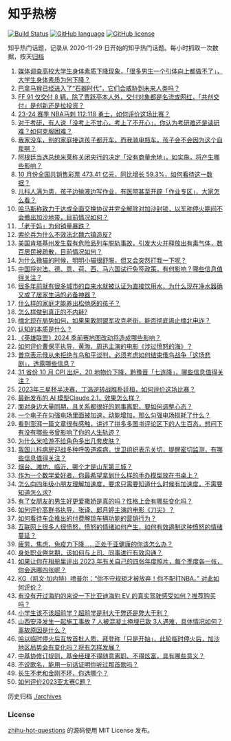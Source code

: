# 知乎热榜
[![Build Status](https://github.com/ToWeLong/zhihu-hot-questions/workflows/CI/badge.svg)](https://github.com/ToWeLong/zhihu-hot-questions/actions)
[![GitHub language](https://img.shields.io/badge/language-golang-orange.svg)](https://golang.org/)
[![GitHub license](https://img.shields.io/github/license/ToWeLong/zhihu-hot-questions)](https://github.com/ToWeLong/zhihu-hot-questions/blob/main/LICENSE)

知乎热门话题，记录从 2020-11-29 日开始的知乎热门话题。每小时抓取一次数据，按天[归档](./archives)

<!-- BEGIN -->

1. [媒体调查高校大学生身体素质下降现象，「很多男生一个引体向上都做不了」，大学生身体素质为何下降？](https://www.zhihu.com/question/631686367)
1. [巴拿马猴已经进入了“石器时代”，它们会威胁到未来人类吗？](https://www.zhihu.com/question/587459313)
1. [FF 91 仅交付 8 辆，除了贾跃亭本人外，交付对象都是名流或网红，「共创交付」是创新还是拉投资？](https://www.zhihu.com/question/631746203)
1. [23-24 赛季 NBA马刺 112:118 勇士，如何评价这场比赛？](https://www.zhihu.com/question/631822411)
1. [对于考研，有人说「没考上不甘心，考上了不开心」，你认为考研难还是读研难？如何克服困难？](https://www.zhihu.com/question/631629661)
1. [我家没车，别的家庭接送孩子都开车，而我骑电瓶车，孩子会不会因为这个自卑啊？](https://www.zhihu.com/question/629351256)
1. [阿根廷当选总统米莱称关闭央行的决定「没有商量余地」，如实施，将产生哪些影响？](https://www.zhihu.com/question/631773529)
1. [10 月份全国共销售彩票 473.41 亿元，同比增长 59.3%，如何看待这一数据？](https://www.zhihu.com/question/631691736)
1. [儿科人满为患，孩子边输液边写作业，有医院甚至开辟「作业专区」，大家怎么看？](https://www.zhihu.com/question/631689120)
1. [哈马斯称致力于达成全面交换协议并完全解除对加沙封锁，以军称停火期间不会撤出加沙地带，目前情况如何？](https://www.zhihu.com/question/631820087)
1. [「老干妈」为何销量暴跌？](https://www.zhihu.com/question/630765369)
1. [索伦兵为什么不效法北魏六镇造反?](https://www.zhihu.com/question/631600696)
1. [美国肯塔基州发生载有危险品列车脱轨事故，引发大火并释放出有毒气体，数百居民被疏散，目前情况如何？](https://www.zhihu.com/question/631637060)
1. [为什么撸猫的时候，明明小猫很舒服，但又会突然打我一下呢？](https://www.zhihu.com/question/630481830)
1. [中国将对法、德、意、荷、西、马六国试行免签政策，有何影响？哪些信息值得关注？](https://www.zhihu.com/question/631683604)
1. [很多年前就有很多城市的自来水就被认证为直接饮用水，为什么现在净水器确又成了居家生活的必备神器？](https://www.zhihu.com/question/629140477)
1. [什么样的家庭才能养出松弛感的孩子？](https://www.zhihu.com/question/621449512)
1. [怎么样做到真正的不内耗?](https://www.zhihu.com/question/499351260)
1. [缅北现在局势如何，如果果敢同盟军攻克老街，能否彻底遏止缅北电诈？](https://www.zhihu.com/question/631670743)
1. [认知的本质是什么？](https://www.zhihu.com/question/528649328)
1. [《英雄联盟》2024 季前赛地图改动将造成哪些影响？](https://www.zhihu.com/question/631058030)
1. [如何评价曹保平执导，黄渤、周迅主演的电影《涉过愤怒的海》？](https://www.zhihu.com/question/508559735)
1. [普京表示俄从未拒绝与乌和平谈判，必须考虑如何结束俄乌战争「这场悲剧」，透露哪些信息？](https://www.zhihu.com/question/631633373)
1. [31 省份 10 月 CPI 出炉，20 地物价下降，黔豫晋「七连降」，哪些信息值得关注？](https://www.zhihu.com/question/631647083)
1. [2023年三星杯半决赛，丁浩逆转战胜朴廷桓，如何评价这场比赛？](https://www.zhihu.com/question/631686494)
1. [最新发布的 AI 模型Claude 2.1，效果怎么样？](https://www.zhihu.com/question/631280963)
1. [面对身边大量同期，且关系都很好的同事离职，要如何调整心态？](https://www.zhihu.com/question/631472413)
1. [一个电子在匀强电场里面被加速，动能增加，那么匀强电场损耗了什么？](https://www.zhihu.com/question/550377722)
1. [看到澎湃一篇文章很有感触，讲述了拼多多图书评论区下的人生百态，想问下有没有哪些书曾影响了你的人生轨迹？](https://www.zhihu.com/question/627056532)
1. [为什么米哈游不给角色多出几套皮肤？](https://www.zhihu.com/question/631128459)
1. [我国儿科病房迎战多种呼吸道疾病，世卫组织表示关切，提醒密切监测，有哪些信息值得关注？](https://www.zhihu.com/question/631517313)
1. [烟台、潍坊、临沂，哪个才是山东第三城？](https://www.zhihu.com/question/630772464)
1. [作为一个数学爱好者，你最希望拿到什么样的手办模型放在书桌上？](https://www.zhihu.com/question/630537987)
1. [怎么向四年级小朋友理解加速度，要求只需要知道什么时候有加速度，不需要知道怎么求?](https://www.zhihu.com/question/609959857)
1. [有了女朋友的男生好更爱撒娇是真的吗？性格上会有哪些变化吗？](https://www.zhihu.com/question/631563609)
1. [如何评价高群书执导，张译、郎月婷主演的电影《刀尖》？](https://www.zhihu.com/question/630591692)
1. [如何看待车企推出的付费解锁车辆功能的营销行为？](https://www.zhihu.com/question/631350087)
1. [互联网上很多人很愤怒，愤怒的情绪如何产生，如何有效遏制这种愤怒的情绪蔓延？](https://www.zhihu.com/question/46537340)
1. [疲劳，焦虑，免疫力下降......正处于亚健康的你该怎么办？](https://www.zhihu.com/question/630497782)
1. [身处职业倦怠期，该如何与上司、同事进行有效沟通？](https://www.zhihu.com/question/630020636)
1. [如果让你在相册里评出 2023 年有关自己的四张年度照片，每个季度各一张，你会选哪四张呢？](https://www.zhihu.com/question/631689980)
1. [KG（凯文·加内特）喷普尔：“你不守规矩才被放弃！你不配打NBA。” 对此如何评价？](https://www.zhihu.com/question/631633321)
1. [有没有开过海豹的来说一下比亚迪海豹 EV 的真实驾驶感受如何？推荐购买吗？](https://www.zhihu.com/question/631645379)
1. [小学生该不该超前学？超前学是利大于弊还是弊大于利？](https://www.zhihu.com/question/623005831)
1. [山西安泽发生一起施工事故 7 人被混凝土掩埋已致 3人遇难，具体情况如何？事故原因是什么？](https://www.zhihu.com/question/631818712)
1. [哈以临时停火后互放首批人质，拜登称「只是开始」，此轮临时停火后，加沙地区局势会有变化吗？将有怎样发展？](https://www.zhihu.com/question/631828198)
1. [中基协修订规则，基金经理不得随意离职、不得炫富，具有哪些意义？](https://www.zhihu.com/question/631808240)
1. [不说歌名，能用一句话证明你听过那首歌吗？](https://www.zhihu.com/question/630933096)
1. [长生不老和金刚不坏，你选哪个？](https://www.zhihu.com/question/443410702)
1. [如何评价2023亚太赛C题？](https://www.zhihu.com/question/631470828)

<!-- END -->

历史归档 [./archives](./archives)


### License
[zhihu-hot-questions](https://github.com/towelong/zhihu-hot-questions) 的源码使用 MIT License 发布。